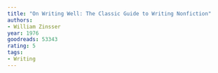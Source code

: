 ```yaml
---
title: "On Writing Well: The Classic Guide to Writing Nonfiction"
authors:
- William Zinsser
year: 1976
goodreads: 53343
rating: 5
tags:
- Writing
---
```

